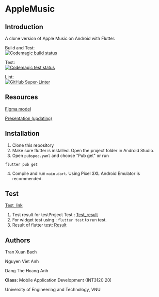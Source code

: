 # AppleMusic

## Introduction

A clone version of Apple Music on Android with Flutter.

Build and Test:\
[![Codemagic build status](https://api.codemagic.io/apps/626b6b056248df56992be58c/626b6b056248df56992be58b/status_badge.svg)](https://codemagic.io/apps/626b6b056248df56992be58c/626b6b056248df56992be58b/latest_build)

Test:\
[![Codemagic test status](https://api.codemagic.io/apps/626b6b056248df56992be58c/626b6fc36248dfc3f57eca98/status_badge.svg)](https://codemagic.io/apps/626b6b056248df56992be58c/626b6fc36248dfc3f57eca98/latest_build)

Lint:\
[![GitHub Super-Linter](https://github.com/miaht94/AppleMusic/workflows/Lint%20Code%20Base/badge.svg)](https://github.com/marketplace/actions/super-linter)

## Resources

[Figma model](https://www.figma.com/file/LGo3Zh3bQTfa7Vv324ht83/Apple-Music?node-id=460%3A58758)

[Presentation (updating)](https://docs.google.com/presentation/d/1SzBRXU1pCXUB9xV-2OOYq6o0wPWXd59jgbDelIraF70/edit#slide=id.g1191c048876_0_182)

## Installation
1. Clone this repository
1. Make sure flutter is installed. Open the project folder in Android Studio.
1. Open ```pubspec.yaml``` and choose "Pub get" or run
```flutter
flutter pub get
```
4. Compile and run ```main.dart```. 
Using Pixel 3XL Android Emulator is recommended.
## Test
[Test_link](https://github.com/miaht94/AppleMusic/tree/dev/test)
1. Test result for testProject Test : [Test_result](https://github.com/miaht94/AppleMusic/tree/dev/test/test_from_test_project/TestResult)
2. For widget test using : ` flutter test ` to run test.
3. Result of flutter test: [Result](https://github.com/miaht94/AppleMusic/blob/dev/test/test_result_flutter_test.png)
## Authors

Tran Xuan Bach

Nguyen Viet Anh

Dang The Hoang Anh

**Class:** Mobile Application Development (INT3120 20)

University of Engineering and Technology, VNU

